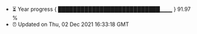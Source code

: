 - ⏳ Year progress { ███████████████████████████▁▁▁ } 91.97 %
- ⏰ Updated on Thu, 02 Dec 2021 16:33:18 GMT

